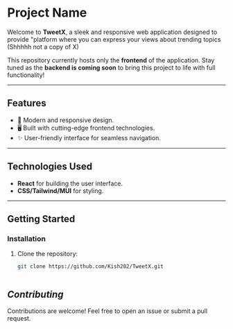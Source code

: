 # **Project Name**

Welcome to **TweetX**, a sleek and responsive web application designed to provide "platform where you can express your views about trending topics (Shhhhh not a copy of X)

This repository currently hosts only the **frontend** of the application. Stay tuned as the **backend is coming soon** to bring this project to life with full functionality!

---

## **Features**
- 🌟 Modern and responsive design.
- 🖥️ Built with cutting-edge frontend technologies.
- ✨ User-friendly interface for seamless navigation.

---

## **Technologies Used**
- **React** for building the user interface.
- **CSS/Tailwind/MUI** for styling.


---

## **Getting Started**

### **Installation**
1. Clone the repository:
   ```bash
   git clone https://github.com/Kish202/TweetX.git



## *Contributing*
Contributions are welcome! Feel free to open an issue or submit a pull request.

